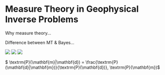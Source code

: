 # Measure Theory in Geophysical Inverse Problems

Why measure theory...

Difference between MT & Bayes...

<img src="https://render.githubusercontent.com/render/math?math={e^{i \pi} = -1ln(O)}">
<img src="https://render.githubusercontent.com/render/math?math={\L = -\sum_{j}[T_{j}ln(O_{j})] + \frac{\lambda W_{ij}^{2}}{2} \rightarrow \text{one-hot} \rightarrow -ln(O_{c}) + \frac{\lambda W_{ij}^{2}}{2}}#gh-light-mode-only">

<img src="https://render.githubusercontent.com/render/math?math={P(m|d) = \frac{P(d|m)}{P(d)} P(m)}">

$ \textrm{P}(\mathbf{m}|\mathbf{d}) = \frac{\textrm{P}(\mathbf{d}|\mathbf{m})}{\textrm{P}(\mathbf{d})}\, \textrm{P}(\mathbf{m})$



